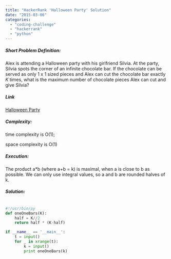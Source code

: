 ```yaml
---
title: "HackerRank 'Halloween Party' Solution"
date: "2015-03-06"
categories: 
  - "coding-challenge"
  - "hackerrank"
  - "python"
---
```


##### Short Problem Definition:

Alex is attending a Halloween party with his girlfriend Silvia. At the party, Silvia spots the corner of an infinite chocolate bar. If the chocolate can be served as only 1 x 1 sized pieces and Alex can cut the chocolate bar exactly _K_ times, what is the maximum number of chocolate pieces Alex can cut and give Silvia?

##### Link

[Halloween Party](https://www.hackerrank.com/challenges/halloween-party)

##### Complexity:

time complexity is O(1);

space complexity is O(1)

##### Execution:

The product a\*b (where a+b = k) is maximal, when a is close to b as possible. We can only use integral values, so a and b are rounded halves of k.

##### Solution:

```python

#!/usr/bin/py
def oneOneBars(K):
    half = K//2
    return half * (K-half)

if __name__ == '__main__':
    t = input()
    for _ in xrange(t):
        k = input()
        print oneOneBars(k)
```
